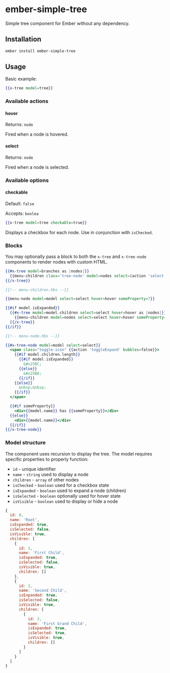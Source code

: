 # ember-simple-tree

Simple tree component for Ember without any dependency.

## Installation

```bash
ember install ember-simple-tree
```


## Usage

Basic example:

```handlebars
{{x-tree model=tree}}
```


### Available actions

#### hover

Returns: `node`

Fired when a node is hovered.


#### select

Returns: `node`

Fired when a node is selected.


### Available options

#### checkable

Default: `false`

Accepts: `boolea`

```handlebars
{{x-tree model=tree checkable=true}}
```

Displays a checkbox for each node.
Use in conjunction with `isChecked`.

### Blocks

You may optionally pass a block to both the `x-tree` and `x-tree-node`
components to render nodes with custom HTML.

```handlebars
{{#x-tree model=branches as |nodes|}}
  {{menu-children class='tree-node' model=nodes select=(action 'select') someProperty=7}}
{{/x-tree}}

{{!-- menu-children.hbs --}}

{{menu-node model=model select=select hover=hover someProperty=7}}

{{#if model.isExpanded}}
  {{#x-tree model=model.children select=select hover=hover as |nodes|}}
    {{menu-children model=nodes select=select hover=hover someProperty=7}}
  {{/x-tree}}
{{/if}}

{{!-- menu-node.hbs --}}

{{#x-tree-node model=model select=select}}
  <span class="toggle-icon" {{action 'toggleExpand' bubbles=false}}>
    {{#if model.children.length}}
      {{#if model.isExpanded}}
        &#x25BC;
      {{else}}
        &#x25B6;
      {{/if}}
    {{else}}
      &nbsp;&nbsp;
    {{/if}}
  </span>

  {{#if someProperty}}
    <div>{{model.name}} has {{someProperty}}</div>
  {{else}}
    <div>{{model.name}}</div>
  {{/if}}
{{/x-tree-node}}
```


### Model structure
The component uses recursion to display the tree.
The model requires specific properties to properly function:
 - `id` - unique identifier
 - `name` - `string` used to display a node
 - `children` - `array` of other nodes
 - `isChecked` - `boolean` used for a checkbox state
 - `isExpanded` - `boolean` used to expand a node (children)
 - `isSelected` - `boolean` optionally used for hover state
 - `isVisible` - `boolean` used to display or hide a node

```js
{
  id: 0,
  name: 'Root',
  isExpanded: true,
  isSelected: false,
  isVisible: true,
  children: [
    {
      id: 1,
      name: 'First Child',
      isExpanded: true,
      isSelected: false,
      isVisible: true,
      children: []
    },
    {
      id: 2,
      name: 'Second Child',
      isExpanded: true,
      isSelected: false,
      isVisible: true,
      children: [
        {
          id: 3,
          name: 'First Grand Child',
          isExpanded: true,
          isSelected: true,
          isVisible: true,
          children: []
        }
      ]
    }
  ]
}
```
